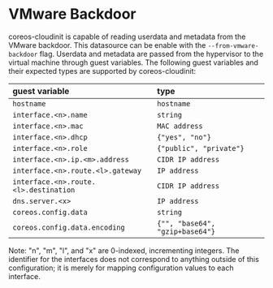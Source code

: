 # VMware Backdoor #

coreos-cloudinit is capable of reading userdata and metadata from the VMware
backdoor. This datasource can be enable with the `--from-vmware-backdoor` flag.
Userdata and metadata are passed from the hypervisor to the virtual machine
through guest variables. The following guest variables and their expected types
are supported by coreos-cloudinit:

|            guest variable             |              type               |
|:--------------------------------------|:--------------------------------|
| `hostname`                            | `hostname`                      |
| `interface.<n>.name`                  | `string`                        |
| `interface.<n>.mac`                   | `MAC address`                   |
| `interface.<n>.dhcp`                  | `{"yes", "no"}`                 |
| `interface.<n>.role`                  | `{"public", "private"}`         |
| `interface.<n>.ip.<m>.address`        | `CIDR IP address`               |
| `interface.<n>.route.<l>.gateway`     | `IP address`                    |
| `interface.<n>.route.<l>.destination` | `CIDR IP address`               |
| `dns.server.<x>`                      | `IP address`                    |
| `coreos.config.data`                  | `string`                        |
| `coreos.config.data.encoding`         | `{"", "base64", "gzip+base64"}` |

Note: "n", "m", "l", and "x" are 0-indexed, incrementing integers. The
identifier for the interfaces does not correspond to anything outside of this
configuration; it is merely for mapping configuration values to each interface.
